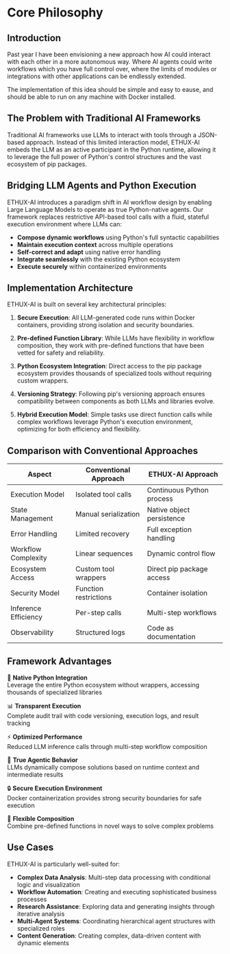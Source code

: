 # Core Philosophy

## Introduction

Past year I have been envisioning a new approach how AI could interact with each other in a more autonomous way. Where AI agents could write workflows which you have full control over, where the limits of modules or integrations with other applications can be endlessly extended.

The implementation of this idea should be simple and easy to eause, and should be able to run on any machine with Docker installed.


## The Problem with Traditional AI Frameworks

Traditional AI frameworks use LLMs to interact with tools through a JSON-based approach. Instead of this limited interaction model, ETHUX-AI embeds the LLM as an active participant in the Python runtime, allowing it to leverage the full power of Python's control structures and the vast ecosystem of pip packages.

## Bridging LLM Agents and Python Execution

ETHUX-AI introduces a paradigm shift in AI workflow design by enabling Large Language Models to operate as true Python-native agents. Our framework replaces restrictive API-based tool calls with a fluid, stateful execution environment where LLMs can:  

- **Compose dynamic workflows** using Python's full syntactic capabilities  
- **Maintain execution context** across multiple operations  
- **Self-correct and adapt** using native error handling 
- **Integrate seamlessly** with the existing Python ecosystem  
- **Execute securely** within containerized environments

## Implementation Architecture

ETHUX-AI is built on several key architectural principles:

1. **Secure Execution**: All LLM-generated code runs within Docker containers, providing strong isolation and security boundaries.

2. **Pre-defined Function Library**: While LLMs have flexibility in workflow composition, they work with pre-defined functions that have been vetted for safety and reliability.

3. **Python Ecosystem Integration**: Direct access to the pip package ecosystem provides thousands of specialized tools without requiring custom wrappers.

4. **Versioning Strategy**: Following pip's versioning approach ensures compatibility between components as both LLMs and libraries evolve.

5. **Hybrid Execution Model**: Simple tasks use direct function calls while complex workflows leverage Python's execution environment, optimizing for both efficiency and flexibility.

## Comparison with Conventional Approaches

| Aspect               | Conventional Approach | ETHUX-AI Approach |
|----------------------|-----------------------|-------------------|
| Execution Model      | Isolated tool calls   | Continuous Python process |
| State Management     | Manual serialization  | Native object persistence |
| Error Handling       | Limited recovery      | Full exception handling |
| Workflow Complexity  | Linear sequences      | Dynamic control flow |
| Ecosystem Access     | Custom tool wrappers  | Direct pip package access |
| Security Model       | Function restrictions | Container isolation |
| Inference Efficiency | Per-step calls        | Multi-step workflows |
| Observability        | Structured logs       | Code as documentation |

## Framework Advantages 

🔧 **Native Python Integration**  
Leverage the entire Python ecosystem without wrappers, accessing thousands of specialized libraries

📊 **Transparent Execution**  
Complete audit trail with code versioning, execution logs, and result tracking

⚡ **Optimized Performance**  
Reduced LLM inference calls through multi-step workflow composition

🧠 **True Agentic Behavior**  
LLMs dynamically compose solutions based on runtime context and intermediate results

🔒 **Secure Execution Environment**  
Docker containerization provides strong security boundaries for safe execution

🔄 **Flexible Composition**  
Combine pre-defined functions in novel ways to solve complex problems

## Use Cases

ETHUX-AI is particularly well-suited for:

- **Complex Data Analysis**: Multi-step data processing with conditional logic and visualization
- **Workflow Automation**: Creating and executing sophisticated business processes
- **Research Assistance**: Exploring data and generating insights through iterative analysis
- **Multi-Agent Systems**: Coordinating hierarchical agent structures with specialized roles
- **Content Generation**: Creating complex, data-driven content with dynamic elements
